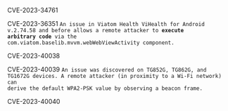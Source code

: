 
CVE-2023-34761

CVE-2023-36351
<code>An issue in Viatom Health ViHealth for Android v.2.74.58 and before allows a remote attacker to **execute arbitrary code** via the com.viatom.baselib.mvvm.webWebViewActivity component.
</code>

CVE-2023-40038

CVE-2023-40039
<code>An issue was discovered on TG852G, TG862G, and TG1672G devices. A remote attacker (in proximity to a Wi-Fi network) can derive the default WPA2-PSK value by observing a beacon frame. </code>

CVE-2023-40040
